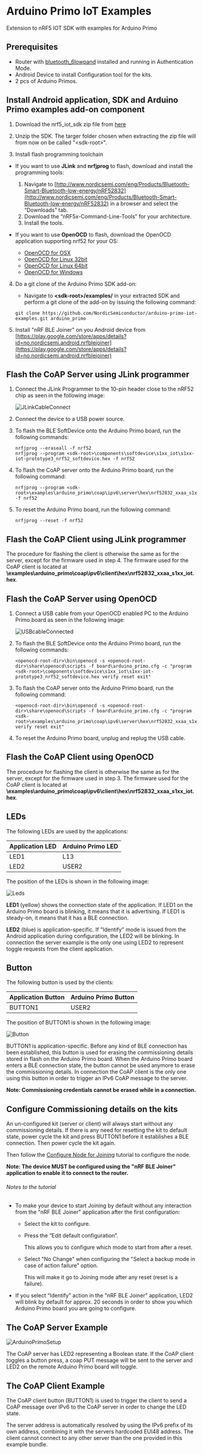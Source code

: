 # Arduino Primo IoT Examples
Extension to nRF5 IOT SDK with examples for Arduino Primo

## Prerequisites
* Router with [bluetooth_6lowpand](https://github.com/NordicSemiconductor/Linux-ble-6lowpan-joiner) installed and running in Authentication Mode.
* Android Device to install Configuration tool for the kits.
* 2 pcs of Arduino Primos.
    
## Install Android application, SDK and Arduino Primo examples add-on component

1. Download the nrf5_iot_sdk zip file from [here](http://developer.nordicsemi.com/nRF5_IoT_SDK/nRF5_IoT_SDK_v0.9.x/)

2. Unzip the SDK. The targer folder chosen when extracting the zip file will from now on be called "\<sdk-root\>".
    
3. Install flash programming toolchain
  * If you want to use __JLink__ and __nrfjprog__ to flash, download and install the programming tools:
    1. Navigate to [http://www.nordicsemi.com/eng/Products/Bluetooth-Smart-Bluetooth-low-energy/nRF52832](http://www.nordicsemi.com/eng/Products/Bluetooth-Smart-Bluetooth-low-energy/nRF52832) in a browser and select the “Downloads” tab.
    2. Download the “nRF5x-Command-Line-Tools” for your architecture.
    3. Install the tools.

  * If you want to use __OpenOCD__ to flash, download the OpenOCD application supporting nrf52 for your OS:
    * [OpenOCD for OSX](http://download.arduino.org/tools/openocd-primo/OpenOCD-0.9.0-arduino.org-apple-darwin13.4.0-nrf52.tar.bz2)
    * [OpenOCD for Linux 32bit](http://download.arduino.org/tools/openocd-primo/OpenOCD-0.9.0-arduino.org-i686-linux-gnu-nrf52.tar.bz2)
    * [OpenOCD for Linux 64bit](http://download.arduino.org/tools/openocd-primo/OpenOCD-0.9.0-arduino.org-x86_64-linux-gnu-nrf52.tar.bz2)
    * [OpenOCD for Windows](http://download.arduino.org/tools/openocd-primo/OpenOCD-0.9.0-arduino.org-win32-nrf52.tar.bz2)

4. Do a git clone of the Arduino Primo SDK add-on:
    * Navigate to __\<sdk-root\>/examples/__ in your extracted SDK and perform a git clone of the add-on by issuing the following command:
   ```
   git clone https://github.com/NordicSemiconductor/arduino-primo-iot-examples.git arduino_primo 
   ```
    
5. Install "nRF BLE Joiner" on you Android device from [https://play.google.com/store/apps/details?id=no.nordicsemi.android.nrfblejoiner](https://play.google.com/store/apps/details?id=no.nordicsemi.android.nrfblejoiner)

## Flash the CoAP Server using JLink programmer

1. Connect the JLink Programmer to the 10-pin header close to the nRF52 chip as seen in the following image:

   ![JLinkCableConnect](/images/jlink_cable_connect.png)
   
2. Connect the device to a USB power source.
3. To flash the BLE SoftDevice onto the Arduino Primo board, run the following commands:
   ```
   nrfjprog --eraseall -f nrf52
   nrfjprog --program <sdk-root>\components\softdevice\s1xx_iot\s1xx-iot-prototype3_nrf52_softdevice.hex -f nrf52
   ```
   
4. To flash the CoAP server onto the Arduino Primo board, run the following command:
   ```
   nrfjprog --program <sdk-root>\examples\arduino_primo\coap\ipv6\server\hex\nrf52832_xxaa_s1xx_iot.hex -f nrf52
   ```
    
5. To reset the Arduino Primo board, run the following command:
   ```
   nrfjprog --reset -f nrf52
   ```
   
## Flash the CoAP Client using JLink programmer

The procedure for flashing the client is otherwise the same as for the server, except for the firmware used in step 4. The firmware used for the CoAP client is located at **<sdk-root>\examples\arduino_primo\coap\ipv6\client\hex\nrf52832_xxaa_s1xx_iot.hex**.

## Flash the CoAP Server using OpenOCD

1. Connect a USB cable from your OpenOCD enabled PC to the Arduino Primo board as seen in the following image:

   ![USBcableConnected](/images/usb_cable_connect.png)
   
2. To flash the BLE SoftDevice onto the Arduino Primo board, run the following commands:
   ```
   <openocd-root-dir>\bin\openocd -s <openocd-root-dir>\share\openocd\scripts -f board\arduino_primo.cfg -c "program <sdk-root>\components\softdevice\s1xx_iot\s1xx-iot-prototype3_nrf52_softdevice.hex verify reset exit"
   ```
   
3. To flash the CoAP server onto the Arduino Primo board, run the following command:
   ```
   <openocd-root-dir>\bin\openocd -s <openocd-root-dir>\share\openocd\scripts -f board\arduino_primo.cfg -c "program <sdk-root>\examples\arduino_primo\coap\ipv6\server\hex\nrf52832_xxaa_s1xx_iot.hex verify reset exit"
   ```
    
4. To reset the Arduino Primo board, unplug and replug the USB cable.

## Flash the CoAP Client using OpenOCD

The procedure for flashing the client is otherwise the same as for the server, except for the firmware used in step 3. The firmware used for the CoAP client is located at **<sdk-root>\examples\arduino_primo\coap\ipv6\client\hex\nrf52832_xxaa_s1xx_iot.hex**.

## LEDs

The following LEDs are used by the applications:

| Application LED | Arduino Primo LED   |
| --------------- | ------------------- |
| LED1            | L13                 |
| LED2            | USER2               |

The position of the LEDs is shown in the following image:

![Leds](/images/leds.png)

__LED1__ (yellow) shows the connection state of the application. If LED1 on the Arduino Primo board is blinking, it means 
that it is advertising. If LED1 is steady-on, it means that it has a BLE connection.

__LED2__ (blue) is application-specific. If "Identify" mode is issued from the Android application during configuration, the LED2 will be blinking. In connection the server example is the only one using LED2 to represent toggle requests from the client application.

## Button

The following button is used by the clients:

| Application Button | Arduino Primo Button |
| ------------------ | -------------------- |
| BUTTON1            | USER2                |

The position of BUTTON1 is shown in the following image:

![Button](/images/button.png)

BUTTON1 is application-specific. Before any kind of BLE connection has been established, this button is used for 
erasing the commissioning details stored in flash on the Arduino Primo board. When the Arduino Primo board enters a BLE connection state, the button 
cannot be used anymore to erase the commissioning details. In connection the CoAP client is the only one using this button 
in order to trigger an IPv6 CoAP message to the server.

__Note: Commissioning credentials cannot be erased while in a connection.__

## Configure Commissioning details on the kits

An un-configured kit (server or client) will always start without any commissioning details. 
If there is any need for resetting the kit to default state, power cycle the kit and press BUTTON1 before it 
establishes a BLE connection. Then power cycle the kit again. 

Then follow the [Configure Node for Joining](http://developer.nordicsemi.com/nRF5_IoT_SDK/doc/0.9.0/html/a00079.html) tutorial to configure the node. 

__Note: The device MUST be configured using the "nRF BLE Joiner" application to enable it to connect to the router.__

###### Notes to the tutorial

* To make your device to start Joining by default without any interaction from the "nRF BLE Joiner" application after the first configuration:
    * Select the kit to configure.
    * Press the “Edit default configuration”. 
      
      This allows you to configure which mode to start from after a reset. 
    * Select "No Change" when configuring the "Select a backup mode in case of action failure" option.
    
      This will make it go to Joining mode after any reset (reset is a failure).

* If you select “Identify” action in the "nRF BLE Joiner" application, LED2 will blink by default for approx. 20 seconds in order to show you which Arduino Primo board you are going to configure.

## The CoAP Server Example

![ArduinoPrimoSetup](/images/arduino_primo_setup.png)

The CoAP server has LED2 representing a Boolean state. If the CoAP client toggles a button press, a coap PUT message will be sent 
to the server and LED2 on the remote Arduino Primo board will toggle.

## The CoAP Client Example
The CoAP client button (BUTTON1) is used to trigger the client to send a CoAP message over IPv6 to the CoAP server in order to change the LED state.

The server address is automatically resolved by using the IPv6 prefix of its own address, combining it 
with the servers hardcoded EUI48 address. The client cannot connect to any other server than the one provided 
in this example bundle. 
